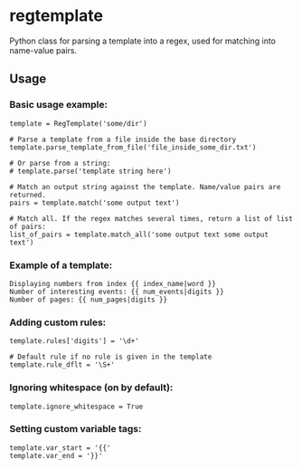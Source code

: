 # regtemplate
Python class for parsing a template into a regex, used for matching into name-value pairs.

## Usage

### Basic usage example:
````
template = RegTemplate('some/dir')

# Parse a template from a file inside the base directory
template.parse_template_from_file('file_inside_some_dir.txt')

# Or parse from a string:
# template.parse('template string here')

# Match an output string against the template. Name/value pairs are returned.
pairs = template.match('some output text')

# Match all. If the regex matches several times, return a list of list of pairs:
list_of_pairs = template.match_all('some output text some output text')
````

### Example of a template:
````
Displaying numbers from index {{ index_name|word }}
Number of interesting events: {{ num_events|digits }}
Number of pages: {{ num_pages|digits }}
````

### Adding custom rules:
````
template.rules['digits'] = '\d+'

# Default rule if no rule is given in the template
template.rule_dflt = '\S+'
````

### Ignoring whitespace (on by default):
````
template.ignore_whitespace = True
````

### Setting custom variable tags:
````
template.var_start = '{{'
template.var_end = '}}'
````